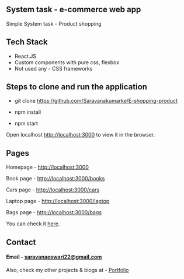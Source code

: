 ## System task - e-commerce web app 

Simple System task - Product shopping

## Tech Stack

* React.JS 
* Custom components with pure css, flexbox
* Not used any - CSS frameworks

## Steps to clone and run the application

* git clone https://github.com/Saravanakumarke/E-shopping-product

* npm install 

* npm start

Open localhost [http://localhost:3000](http://localhost:3000) to view it in the browser.

## Pages

Homepage - [http://localhost:3000](http://localhost:3000)

Book page - [http://localhost:3000/books](http://localhost:3000/books)

Cars page - [http://localhost:3000/cars](http://localhost:3000/cars)

Laptop page - [http://localhost:3000/laptop](http://localhost:3000/laptop)

Bags page - [http://localhost:3000/bags](http://localhost:3000/bags)

 You can check it [here](https://made-up.netlify.app/).


## Contact 

#### Email - saravanaeswari22@gmail.com

Also, check my other projects & blogs at - [Portfolio](http://saravana.netlify.app/)
